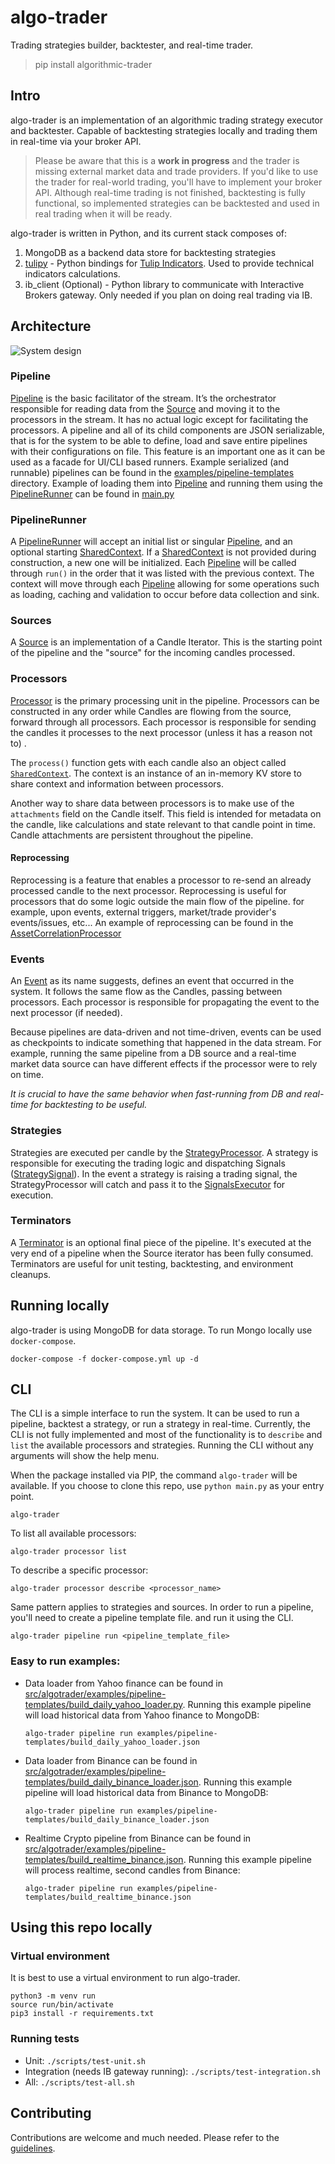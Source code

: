 # algo-trader

Trading strategies builder, backtester, and real-time trader.

>pip install algorithmic-trader

## Intro

algo-trader is an implementation of an algorithmic trading strategy executor and backtester.
Capable of backtesting strategies locally and trading them in real-time via your broker API.

> Please be aware that this is a **work in progress** and the trader is missing external market data and trade
> providers.
> If you'd like to use the trader for real-world trading, you'll have to implement your broker API.
> Although real-time trading is not finished, backtesting is fully functional, so implemented strategies can be backtested
> and used in real trading when it will be ready.


algo-trader is written in Python, and its current stack composes of:

1. MongoDB as a backend data store for backtesting strategies
2. [tulipy](https://github.com/jesse-ai/tulipy) - Python bindings for [Tulip Indicators](https://tulipindicators.org/).
   Used to provide technical indicators calculations.
3. ib_client (Optional) - Python library to communicate with Interactive Brokers gateway. Only needed if you plan on
   doing real trading via IB.

## Architecture

![System design](./design/diagram.png)

### Pipeline

[Pipeline](src/algotrader/pipeline/pipeline.py) is the basic facilitator of the stream. It’s the orchestrator responsible for
reading data from the [Source](src/algotrader/pipeline/source.py) and moving it to the processors in the stream.
It has no actual logic except for facilitating the processors.
A pipeline and all of its child components are JSON serializable, that is for the system to be able to define, load and
save entire pipelines with their configurations on file.
This feature is an important one as it can be used as a facade for UI/CLI based runners.
Example serialized (and runnable) pipelines can be found in
the [examples/pipeline-templates](src/algotrader/examples/pipeline-templates) directory.
Example of loading them into [Pipeline](src/algotrader/pipeline/pipeline.py) and running them using
the [PipelineRunner](src/algotrader/pipeline/runner.py) can be found in [main.py](src/algotrader/main.py)

### PipelineRunner

A [PipelineRunner](src/algotrader/pipeline/runner.py) will accept an initial list or singular [Pipeline](src/algotrader/pipeline/pipeline.py),
and an optional starting [SharedContext](src/algotrader/pipeline/shared_context.py). If
a [SharedContext](src/algotrader/pipeline/shared_context.py) is not provided during construction, a new one will be initialized.
Each [Pipeline](src/algotrader/pipeline/pipeline.py) will be called through `run()` in the order that it was listed with the
previous context. The context will move through each [Pipeline](src/algotrader/pipeline/pipeline.py) allowing for some operations
such as loading, caching and validation to occur before data collection and sink.

### Sources

A [Source](src/algotrader/pipeline/source.py) is an implementation of a Candle Iterator. This is the starting point of the pipeline
and the "source" for the incoming candles processed.

### Processors

[Processor](src/algotrader/pipeline/processor.py) is the primary processing unit in the pipeline. Processors can be constructed in
any order while Candles are flowing from the source, forward through all processors.
Each processor is responsible for sending the candles it processes to the next processor (unless it has a reason not to)
.

The `process()` function gets with each candle also an object called [`SharedContext`](src/algotrader/pipeline/shared_context.py).
The context is an instance of an in-memory KV store to share context and information between processors.

Another way to share data between processors is to make use of the `attachments` field on the Candle itself.
This field is intended for metadata on the candle, like calculations and state relevant to that candle point in time.
Candle attachments are persistent throughout the pipeline.

#### Reprocessing

Reprocessing is a feature that enables a processor to re-send an already processed candle to the next processor.
Reprocessing is useful for processors that do some logic outside the main flow of the pipeline. for example, upon
events, external triggers, market/trade provider's events/issues, etc...
An example of reprocessing can be found in
the [AssetCorrelationProcessor](src/algotrader/pipeline/processors/assets_correlation.py)

### Events

An [Event](src/algotrader/entities/event.py) as its name suggests, defines an event that occurred in the system.
It follows the same flow as the Candles, passing between processors. Each processor is responsible for propagating the
event to the next processor (if needed).

Because pipelines are data-driven and not time-driven, events can be used as checkpoints to indicate something that
happened in the data stream.
For example, running the same pipeline from a DB source and a real-time market data source can have different effects if
the processor were to rely on time.

_It is crucial to have the same behavior when fast-running from DB and real-time for backtesting to be useful._

### Strategies

Strategies are executed per candle by the [StrategyProcessor](src/algotrader/pipeline/processors/strategy.py).
A strategy is responsible for executing the trading logic and dispatching
Signals ([StrategySignal](src/algotrader/entities/strategy_signal.py)).
In the event a strategy is raising a trading signal, the StrategyProcessor will catch and pass it to
the [SignalsExecutor](src/algotrader/trade/signals_executor.py) for execution.

### Terminators

A [Terminator](src/algotrader/pipeline/terminator.py) is an optional final piece of the pipeline. It's executed at the very end of
a pipeline when the Source iterator has been fully consumed.
Terminators are useful for unit testing, backtesting, and environment cleanups.

## Running locally

algo-trader is using MongoDB for data storage. To run Mongo locally use `docker-compose`.

```shell
docker-compose -f docker-compose.yml up -d
```

## CLI

The CLI is a simple interface to run the system. It can be used to run a pipeline, backtest a strategy, or run a
strategy in real-time.
Currently, the CLI is not fully implemented and most of the functionality is to `describe` and `list` the available
processors and strategies.
Running the CLI without any arguments will show the help menu.

When the package installed via PIP, the command `algo-trader` will be available. 
If you choose to clone this repo, use `python main.py` as your entry point.  

```shell
algo-trader
```

To list all available processors:

```shell
algo-trader processor list
```

To describe a specific processor:

```shell
algo-trader processor describe <processor_name>
```

Same pattern applies to strategies and sources.
In order to run a pipeline, you'll need to create a pipeline template file. and run it using the CLI.

```shell
algo-trader pipeline run <pipeline_template_file>
```

### Easy to run examples:

* Data loader from Yahoo finance can be found in [src/algotrader/examples/pipeline-templates/build_daily_yahoo_loader.py](src/algotrader/examples/pipeline-templates/build_daily_yahoo_loader.json). 
Running this example pipeline will load historical data from Yahoo finance to MongoDB:

   ```shell
   algo-trader pipeline run examples/pipeline-templates/build_daily_yahoo_loader.json
   ```
* Data loader from Binance can be found in [src/algotrader/examples/pipeline-templates/build_daily_binance_loader.json](src/algotrader/examples/pipeline-templates/build_daily_binance_loader.json). 
Running this example pipeline will load historical data from Binance to MongoDB:

   ```shell
   algo-trader pipeline run examples/pipeline-templates/build_daily_binance_loader.json
   ```

* Realtime Crypto pipeline from Binance can be found in [src/algotrader/examples/pipeline-templates/build_realtime_binance.json](src/algotrader/examples/pipeline-templates/build_realtime_binance.json). 
Running this example pipeline will process realtime, second candles from Binance:

   ```shell
   algo-trader pipeline run examples/pipeline-templates/build_realtime_binance.json
   ```

  
## Using this repo locally

### Virtual environment

It is best to use a virtual environment to run algo-trader.

```shell
python3 -m venv run
source run/bin/activate
pip3 install -r requirements.txt
```

### Running tests

* Unit: `./scripts/test-unit.sh`
* Integration (needs IB gateway running): `./scripts/test-integration.sh`
* All: `./scripts/test-all.sh`

## Contributing

Contributions are welcome and much needed.
Please refer to the [guidelines](CONTRIBUTING.md).

